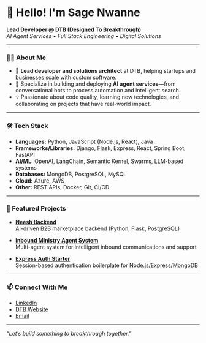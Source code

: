 # 👋 Hello!  I'm Sage Nwanne

**Lead Developer @ [DTB (Designed To Breakthrough)](https://dtbsolutions.tech)**  
_AI Agent Services • Full Stack Engineering • Digital Solutions_

---

### 👨‍💻 About Me

- 🚀 **Lead developer and solutions architect** at DTB, helping startups and businesses scale with custom software.
- 🤖 Specialize in building and deploying **AI agent services**—from conversational bots to process automation and intelligent search.
- 💡 Passionate about code quality, learning new technologies, and collaborating on projects that have real-world impact.

---

### 🛠️ Tech Stack

- **Languages:** Python, JavaScript (Node.js, React), Java
- **Frameworks/Libraries:** Django, Flask, Express, React, Spring Boot, FastAPI
- **AI/ML:** OpenAI, LangChain, Semantic Kernel, Swarms, LLM-based systems
- **Databases:** MongoDB, PostgreSQL, MySQL
- **Cloud:** Azure, AWS
- **Other:** REST APIs, Docker, Git, CI/CD

---

### 🚩 Featured Projects

- [**Neesh Backend**](https://github.com/Sage-Nwanne/neesh-backend)  
  AI-driven B2B marketplace backend (Python, Flask, PostgreSQL)

- [**Inbound Ministry Agent System**](https://github.com/Sage-Nwanne/inbound_ministry_agent_system)  
  Multi-agent system for intelligent inbound communications and support

- [**Express Auth Starter**](https://github.com/Sage-Nwanne/men-stack-session-auth)  
  Session-based authentication boilerplate for Node.js/Express/MongoDB


---

### 📫 Connect With Me

- [LinkedIn](https://www.linkedin.com/in/your-linkedin)
- [DTB Website](https://dtbsolutions.tech)
- [Email](sagenwanne5@gmail.com)

---

_“Let’s build something to breakthrough together.”_
